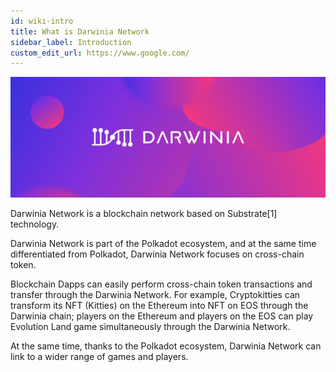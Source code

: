 ```yaml
---
id: wiki-intro
title: What is Darwinia Network
sidebar_label: Introduction
custom_edit_url: https://www.google.com/
---
```


![Darwinia Banner](assets/darwinia-banner.png)

Darwinia Network is a blockchain network based on Substrate[1] technology. 

Darwinia Network is part of the Polkadot ecosystem, and at the same time differentiated from Polkadot, Darwinia Network focuses on cross-chain token. 

Blockchain Dapps can easily perform cross-chain token transactions and transfer through the Darwinia Network. For example, Cryptokitties can transform its NFT (Kitties) on the Ethereum into NFT on EOS through the Darwinia chain; players on the Ethereum and players on the EOS can play Evolution Land game simultaneously through the Darwinia Network. 

At the same time, thanks to the Polkadot ecosystem, Darwinia Network can link to a wider range of games and players.